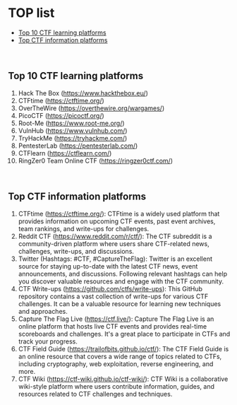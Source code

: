 
# TOP list
- [Top 10 CTF learning platforms](#top-10-ctf-learning-platforms)
- [Top CTF information platforms](#top-ctf-information-platforms)


<br>

## Top 10 CTF learning platforms

1. Hack The Box (https://www.hackthebox.eu/)
2. CTFtime (https://ctftime.org/)
3. OverTheWire (https://overthewire.org/wargames/)
4. PicoCTF (https://picoctf.org/)
5. Root-Me (https://www.root-me.org/)
6. VulnHub (https://www.vulnhub.com/)
7. TryHackMe (https://tryhackme.com/)
8. PentesterLab (https://pentesterlab.com/)
9. CTFlearn (https://ctflearn.com/)
10. RingZer0 Team Online CTF (https://ringzer0ctf.com/)


<br>

## Top CTF information platforms

1. CTFtime (https://ctftime.org/): CTFtime is a widely used platform that provides information on upcoming CTF events, past event archives, team rankings, and write-ups for challenges.
2. Reddit CTF (https://www.reddit.com/r/ctf/): The CTF subreddit is a community-driven platform where users share CTF-related news, challenges, write-ups, and discussions.
3. Twitter (Hashtags: #CTF, #CaptureTheFlag): Twitter is an excellent source for staying up-to-date with the latest CTF news, event announcements, and discussions. Following relevant hashtags can help you discover valuable resources and engage with the CTF community.
4. CTF Write-ups (https://github.com/ctfs/write-ups): This GitHub repository contains a vast collection of write-ups for various CTF challenges. It can be a valuable resource for learning new techniques and approaches.
5. Capture The Flag Live (https://ctf.live/): Capture The Flag Live is an online platform that hosts live CTF events and provides real-time scoreboards and challenges. It's a great place to participate in CTFs and track your progress.
6. CTF Field Guide (https://trailofbits.github.io/ctf/): The CTF Field Guide is an online resource that covers a wide range of topics related to CTFs, including cryptography, web exploitation, reverse engineering, and more.
7. CTF Wiki (https://ctf-wiki.github.io/ctf-wiki/): CTF Wiki is a collaborative wiki-style platform where users contribute information, guides, and resources related to CTF challenges and techniques.





